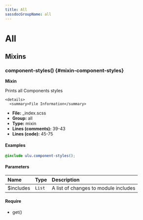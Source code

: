 ```yaml
---
title: All
sassdocGroupName: all
---
```



# All





## Mixins




<div class="sassdoc-item-header">

###  component-styles() {#mixin-component-styles}

  <div class="sassdoc-item-header__labels">
    <span class="tag tag--primary"><strong>Mixin</strong></span>
  </div>

</div>

  

Prints all Components styles
    
    

    <details>
      <summary>File Information</summary>
- **File:** _index.scss
- **Group:** all
- **Type:** mixin
- **Lines (comments):** 39-43
- **Lines (code):** 45-75
    </details>
    

#### Examples

      


``` scss
@include ulu.component-styles();
```
  

      

#### Parameters


|Name|Type|Description|
|:--|:--|:--|
|$includes|`List`|A list of changes to module includes|

    

#### Require

- get()
  
  
  